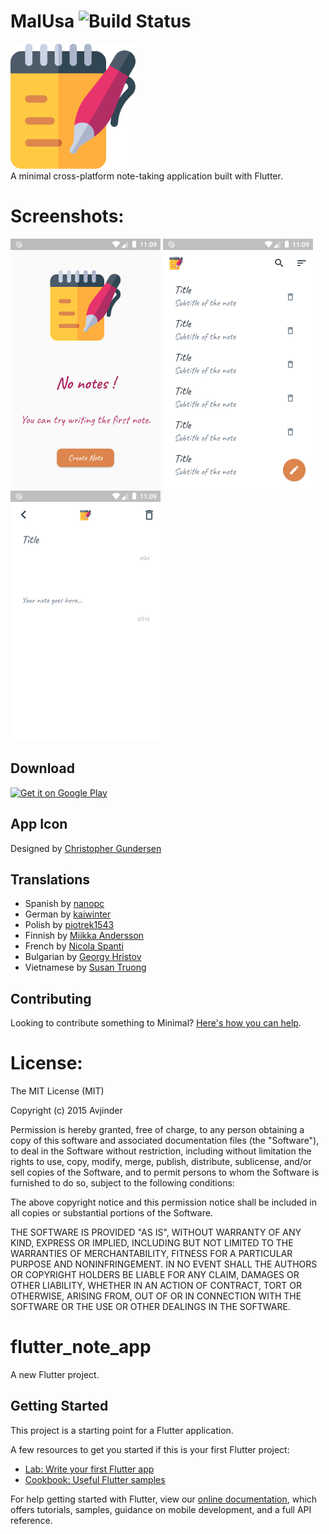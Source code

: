 # MalUsa ![Build Status](https://github.com/kabirnayeem99/project_assets/passing.svg)

<img src="https://github.com/kabirnayeem99/flutter_note_app/raw/master/assets/images/notepad.svg" height="200px"/> <br>
A minimal cross-platform note-taking application built with Flutter.

# Screenshots:
<img src="https://github.com/kabirnayeem99/flutter_note_app/raw/master/project_assets/Screenshots/NoNotesScreen.png" height="400px"/> 
<img src="https://github.com/kabirnayeem99/flutter_note_app/raw/master/project_assets/Screenshots/NotesListScreen.png" height="400px"/> 
<img src="https://github.com/kabirnayeem99/flutter_note_app/raw/master/project_assets/Screenshots/WriteNoteScreen.png" height="400px"/> 

## Download
<a href="https://play.google.com/store/apps/details?id=com.avjindersinghsekhon.minimaltodo&utm_source=global_co&utm_medium=prtnr&utm_content=Mar2515&utm_campaign=PartBadge&pcampaignid=MKT-AC-global-none-all-co-pr-py-PartBadges-Oct1515-1">
<img alt="Get it on Google Play" src="https://play.google.com/intl/en_us/badges/images/apps/en-play-badge.png" height="50px"/></a>

## App Icon
Designed by [Christopher Gundersen](cgundersen2020@gmail.com)

## Translations
* Spanish by [nanopc](https://github.com/nanopc) <br>
* German by [kaiwinter](https://github.com/kaiwinter) <br>
* Polish by [piotrek1543](https://github.com/piotrek1543) <br>
* Finnish by [Miikka Andersson](https://github.com/miikande) <br>
* French by [Nicola Spanti](http://www.nicola-spanti.info/)
* Bulgarian by [Georgy Hristov](http://www.georgyhristov.xyz/) <br>
* Vietnamese by [Susan Truong](https://github.com/susantruong)

## Contributing
Looking to contribute something to Minimal? [Here's how you can help](/Contributing.md).


# License:
The MIT License (MIT)

Copyright (c) 2015 Avjinder

Permission is hereby granted, free of charge, to any person obtaining a copy
of this software and associated documentation files (the "Software"), to deal
in the Software without restriction, including without limitation the rights
to use, copy, modify, merge, publish, distribute, sublicense, and/or sell
copies of the Software, and to permit persons to whom the Software is
furnished to do so, subject to the following conditions:

The above copyright notice and this permission notice shall be included in all
copies or substantial portions of the Software.

THE SOFTWARE IS PROVIDED "AS IS", WITHOUT WARRANTY OF ANY KIND, EXPRESS OR
IMPLIED, INCLUDING BUT NOT LIMITED TO THE WARRANTIES OF MERCHANTABILITY,
FITNESS FOR A PARTICULAR PURPOSE AND NONINFRINGEMENT. IN NO EVENT SHALL THE
AUTHORS OR COPYRIGHT HOLDERS BE LIABLE FOR ANY CLAIM, DAMAGES OR OTHER
LIABILITY, WHETHER IN AN ACTION OF CONTRACT, TORT OR OTHERWISE, ARISING FROM,
OUT OF OR IN CONNECTION WITH THE SOFTWARE OR THE USE OR OTHER DEALINGS IN THE
SOFTWARE.



# flutter_note_app

A new Flutter project.

## Getting Started

This project is a starting point for a Flutter application.

A few resources to get you started if this is your first Flutter project:

- [Lab: Write your first Flutter app](https://flutter.dev/docs/get-started/codelab)
- [Cookbook: Useful Flutter samples](https://flutter.dev/docs/cookbook)

For help getting started with Flutter, view our
[online documentation](https://flutter.dev/docs), which offers tutorials,
samples, guidance on mobile development, and a full API reference.
